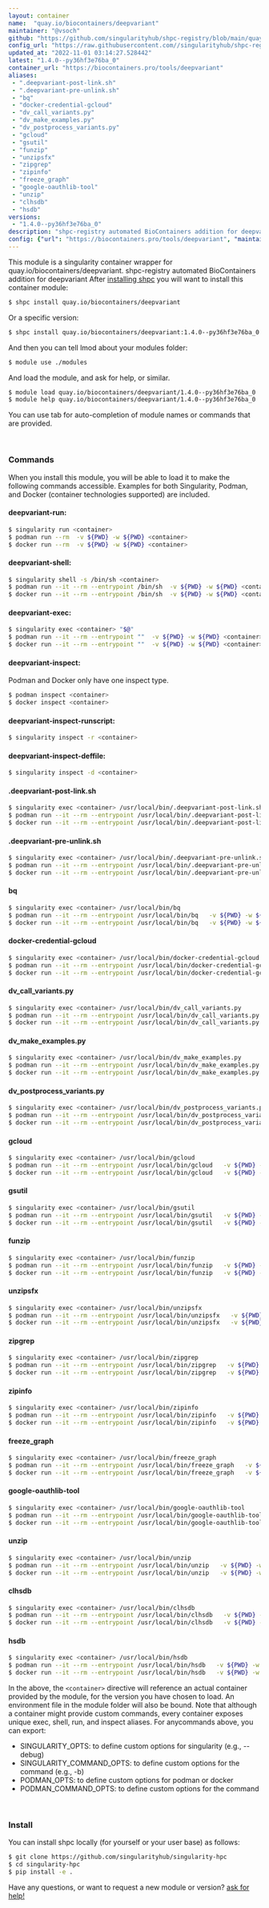 ```yaml
---
layout: container
name:  "quay.io/biocontainers/deepvariant"
maintainer: "@vsoch"
github: "https://github.com/singularityhub/shpc-registry/blob/main/quay.io/biocontainers/deepvariant/container.yaml"
config_url: "https://raw.githubusercontent.com//singularityhub/shpc-registry/main/quay.io/biocontainers/deepvariant/container.yaml"
updated_at: "2022-11-01 03:14:27.528442"
latest: "1.4.0--py36hf3e76ba_0"
container_url: "https://biocontainers.pro/tools/deepvariant"
aliases:
 - ".deepvariant-post-link.sh"
 - ".deepvariant-pre-unlink.sh"
 - "bq"
 - "docker-credential-gcloud"
 - "dv_call_variants.py"
 - "dv_make_examples.py"
 - "dv_postprocess_variants.py"
 - "gcloud"
 - "gsutil"
 - "funzip"
 - "unzipsfx"
 - "zipgrep"
 - "zipinfo"
 - "freeze_graph"
 - "google-oauthlib-tool"
 - "unzip"
 - "clhsdb"
 - "hsdb"
versions:
 - "1.4.0--py36hf3e76ba_0"
description: "shpc-registry automated BioContainers addition for deepvariant"
config: {"url": "https://biocontainers.pro/tools/deepvariant", "maintainer": "@vsoch", "description": "shpc-registry automated BioContainers addition for deepvariant", "latest": {"1.4.0--py36hf3e76ba_0": "sha256:3479d8ee8b670117922797e12b09ac06f34ed5a5ee9e766fa6aa0fb9d15ca5d3"}, "tags": {"1.4.0--py36hf3e76ba_0": "sha256:3479d8ee8b670117922797e12b09ac06f34ed5a5ee9e766fa6aa0fb9d15ca5d3"}, "docker": "quay.io/biocontainers/deepvariant", "aliases": {".deepvariant-post-link.sh": "/usr/local/bin/.deepvariant-post-link.sh", ".deepvariant-pre-unlink.sh": "/usr/local/bin/.deepvariant-pre-unlink.sh", "bq": "/usr/local/bin/bq", "docker-credential-gcloud": "/usr/local/bin/docker-credential-gcloud", "dv_call_variants.py": "/usr/local/bin/dv_call_variants.py", "dv_make_examples.py": "/usr/local/bin/dv_make_examples.py", "dv_postprocess_variants.py": "/usr/local/bin/dv_postprocess_variants.py", "gcloud": "/usr/local/bin/gcloud", "gsutil": "/usr/local/bin/gsutil", "funzip": "/usr/local/bin/funzip", "unzipsfx": "/usr/local/bin/unzipsfx", "zipgrep": "/usr/local/bin/zipgrep", "zipinfo": "/usr/local/bin/zipinfo", "freeze_graph": "/usr/local/bin/freeze_graph", "google-oauthlib-tool": "/usr/local/bin/google-oauthlib-tool", "unzip": "/usr/local/bin/unzip", "clhsdb": "/usr/local/bin/clhsdb", "hsdb": "/usr/local/bin/hsdb"}}
---
```


This module is a singularity container wrapper for quay.io/biocontainers/deepvariant.
shpc-registry automated BioContainers addition for deepvariant
After [installing shpc](#install) you will want to install this container module:


```bash
$ shpc install quay.io/biocontainers/deepvariant
```

Or a specific version:

```bash
$ shpc install quay.io/biocontainers/deepvariant:1.4.0--py36hf3e76ba_0
```

And then you can tell lmod about your modules folder:

```bash
$ module use ./modules
```

And load the module, and ask for help, or similar.

```bash
$ module load quay.io/biocontainers/deepvariant/1.4.0--py36hf3e76ba_0
$ module help quay.io/biocontainers/deepvariant/1.4.0--py36hf3e76ba_0
```

You can use tab for auto-completion of module names or commands that are provided.

<br>

### Commands

When you install this module, you will be able to load it to make the following commands accessible.
Examples for both Singularity, Podman, and Docker (container technologies supported) are included.

#### deepvariant-run:

```bash
$ singularity run <container>
$ podman run --rm  -v ${PWD} -w ${PWD} <container>
$ docker run --rm  -v ${PWD} -w ${PWD} <container>
```

#### deepvariant-shell:

```bash
$ singularity shell -s /bin/sh <container>
$ podman run --it --rm --entrypoint /bin/sh  -v ${PWD} -w ${PWD} <container>
$ docker run --it --rm --entrypoint /bin/sh  -v ${PWD} -w ${PWD} <container>
```

#### deepvariant-exec:

```bash
$ singularity exec <container> "$@"
$ podman run --it --rm --entrypoint ""  -v ${PWD} -w ${PWD} <container> "$@"
$ docker run --it --rm --entrypoint ""  -v ${PWD} -w ${PWD} <container> "$@"
```

#### deepvariant-inspect:

Podman and Docker only have one inspect type.

```bash
$ podman inspect <container>
$ docker inspect <container>
```

#### deepvariant-inspect-runscript:

```bash
$ singularity inspect -r <container>
```

#### deepvariant-inspect-deffile:

```bash
$ singularity inspect -d <container>
```


#### .deepvariant-post-link.sh

```bash
$ singularity exec <container> /usr/local/bin/.deepvariant-post-link.sh
$ podman run --it --rm --entrypoint /usr/local/bin/.deepvariant-post-link.sh   -v ${PWD} -w ${PWD} <container> -c " $@"
$ docker run --it --rm --entrypoint /usr/local/bin/.deepvariant-post-link.sh   -v ${PWD} -w ${PWD} <container> -c " $@"
```


#### .deepvariant-pre-unlink.sh

```bash
$ singularity exec <container> /usr/local/bin/.deepvariant-pre-unlink.sh
$ podman run --it --rm --entrypoint /usr/local/bin/.deepvariant-pre-unlink.sh   -v ${PWD} -w ${PWD} <container> -c " $@"
$ docker run --it --rm --entrypoint /usr/local/bin/.deepvariant-pre-unlink.sh   -v ${PWD} -w ${PWD} <container> -c " $@"
```


#### bq

```bash
$ singularity exec <container> /usr/local/bin/bq
$ podman run --it --rm --entrypoint /usr/local/bin/bq   -v ${PWD} -w ${PWD} <container> -c " $@"
$ docker run --it --rm --entrypoint /usr/local/bin/bq   -v ${PWD} -w ${PWD} <container> -c " $@"
```


#### docker-credential-gcloud

```bash
$ singularity exec <container> /usr/local/bin/docker-credential-gcloud
$ podman run --it --rm --entrypoint /usr/local/bin/docker-credential-gcloud   -v ${PWD} -w ${PWD} <container> -c " $@"
$ docker run --it --rm --entrypoint /usr/local/bin/docker-credential-gcloud   -v ${PWD} -w ${PWD} <container> -c " $@"
```


#### dv_call_variants.py

```bash
$ singularity exec <container> /usr/local/bin/dv_call_variants.py
$ podman run --it --rm --entrypoint /usr/local/bin/dv_call_variants.py   -v ${PWD} -w ${PWD} <container> -c " $@"
$ docker run --it --rm --entrypoint /usr/local/bin/dv_call_variants.py   -v ${PWD} -w ${PWD} <container> -c " $@"
```


#### dv_make_examples.py

```bash
$ singularity exec <container> /usr/local/bin/dv_make_examples.py
$ podman run --it --rm --entrypoint /usr/local/bin/dv_make_examples.py   -v ${PWD} -w ${PWD} <container> -c " $@"
$ docker run --it --rm --entrypoint /usr/local/bin/dv_make_examples.py   -v ${PWD} -w ${PWD} <container> -c " $@"
```


#### dv_postprocess_variants.py

```bash
$ singularity exec <container> /usr/local/bin/dv_postprocess_variants.py
$ podman run --it --rm --entrypoint /usr/local/bin/dv_postprocess_variants.py   -v ${PWD} -w ${PWD} <container> -c " $@"
$ docker run --it --rm --entrypoint /usr/local/bin/dv_postprocess_variants.py   -v ${PWD} -w ${PWD} <container> -c " $@"
```


#### gcloud

```bash
$ singularity exec <container> /usr/local/bin/gcloud
$ podman run --it --rm --entrypoint /usr/local/bin/gcloud   -v ${PWD} -w ${PWD} <container> -c " $@"
$ docker run --it --rm --entrypoint /usr/local/bin/gcloud   -v ${PWD} -w ${PWD} <container> -c " $@"
```


#### gsutil

```bash
$ singularity exec <container> /usr/local/bin/gsutil
$ podman run --it --rm --entrypoint /usr/local/bin/gsutil   -v ${PWD} -w ${PWD} <container> -c " $@"
$ docker run --it --rm --entrypoint /usr/local/bin/gsutil   -v ${PWD} -w ${PWD} <container> -c " $@"
```


#### funzip

```bash
$ singularity exec <container> /usr/local/bin/funzip
$ podman run --it --rm --entrypoint /usr/local/bin/funzip   -v ${PWD} -w ${PWD} <container> -c " $@"
$ docker run --it --rm --entrypoint /usr/local/bin/funzip   -v ${PWD} -w ${PWD} <container> -c " $@"
```


#### unzipsfx

```bash
$ singularity exec <container> /usr/local/bin/unzipsfx
$ podman run --it --rm --entrypoint /usr/local/bin/unzipsfx   -v ${PWD} -w ${PWD} <container> -c " $@"
$ docker run --it --rm --entrypoint /usr/local/bin/unzipsfx   -v ${PWD} -w ${PWD} <container> -c " $@"
```


#### zipgrep

```bash
$ singularity exec <container> /usr/local/bin/zipgrep
$ podman run --it --rm --entrypoint /usr/local/bin/zipgrep   -v ${PWD} -w ${PWD} <container> -c " $@"
$ docker run --it --rm --entrypoint /usr/local/bin/zipgrep   -v ${PWD} -w ${PWD} <container> -c " $@"
```


#### zipinfo

```bash
$ singularity exec <container> /usr/local/bin/zipinfo
$ podman run --it --rm --entrypoint /usr/local/bin/zipinfo   -v ${PWD} -w ${PWD} <container> -c " $@"
$ docker run --it --rm --entrypoint /usr/local/bin/zipinfo   -v ${PWD} -w ${PWD} <container> -c " $@"
```


#### freeze_graph

```bash
$ singularity exec <container> /usr/local/bin/freeze_graph
$ podman run --it --rm --entrypoint /usr/local/bin/freeze_graph   -v ${PWD} -w ${PWD} <container> -c " $@"
$ docker run --it --rm --entrypoint /usr/local/bin/freeze_graph   -v ${PWD} -w ${PWD} <container> -c " $@"
```


#### google-oauthlib-tool

```bash
$ singularity exec <container> /usr/local/bin/google-oauthlib-tool
$ podman run --it --rm --entrypoint /usr/local/bin/google-oauthlib-tool   -v ${PWD} -w ${PWD} <container> -c " $@"
$ docker run --it --rm --entrypoint /usr/local/bin/google-oauthlib-tool   -v ${PWD} -w ${PWD} <container> -c " $@"
```


#### unzip

```bash
$ singularity exec <container> /usr/local/bin/unzip
$ podman run --it --rm --entrypoint /usr/local/bin/unzip   -v ${PWD} -w ${PWD} <container> -c " $@"
$ docker run --it --rm --entrypoint /usr/local/bin/unzip   -v ${PWD} -w ${PWD} <container> -c " $@"
```


#### clhsdb

```bash
$ singularity exec <container> /usr/local/bin/clhsdb
$ podman run --it --rm --entrypoint /usr/local/bin/clhsdb   -v ${PWD} -w ${PWD} <container> -c " $@"
$ docker run --it --rm --entrypoint /usr/local/bin/clhsdb   -v ${PWD} -w ${PWD} <container> -c " $@"
```


#### hsdb

```bash
$ singularity exec <container> /usr/local/bin/hsdb
$ podman run --it --rm --entrypoint /usr/local/bin/hsdb   -v ${PWD} -w ${PWD} <container> -c " $@"
$ docker run --it --rm --entrypoint /usr/local/bin/hsdb   -v ${PWD} -w ${PWD} <container> -c " $@"
```



In the above, the `<container>` directive will reference an actual container provided
by the module, for the version you have chosen to load. An environment file in the
module folder will also be bound. Note that although a container
might provide custom commands, every container exposes unique exec, shell, run, and
inspect aliases. For anycommands above, you can export:

 - SINGULARITY_OPTS: to define custom options for singularity (e.g., --debug)
 - SINGULARITY_COMMAND_OPTS: to define custom options for the command (e.g., -b)
 - PODMAN_OPTS: to define custom options for podman or docker
 - PODMAN_COMMAND_OPTS: to define custom options for the command

<br>

### Install

You can install shpc locally (for yourself or your user base) as follows:

```bash
$ git clone https://github.com/singularityhub/singularity-hpc
$ cd singularity-hpc
$ pip install -e .
```

Have any questions, or want to request a new module or version? [ask for help!](https://github.com/singularityhub/singularity-hpc/issues)